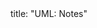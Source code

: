 <frontmatter>
title: "UML: Notes"
</frontmatter>

<include src="navbar.md" boilerplate />

<include src="container-inPage-asFlat.md" boilerplate />
